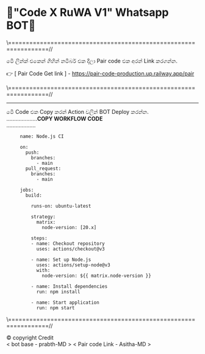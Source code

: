 # 💠"Code X RuWA V1" Whatsapp BOT💠

\\=================================================================//

මෙී ලින්ක් එකෙන් ගිහින් නමිබර් එක දීලා Pair code එක අරන් Link කරගන්න.

👉 [ Pair Code Get link ] - https://pair-code-production.up.railway.app/pair

\\=================================================================//

<hr>

මෙී Code එ⁣ක Copy කරන් Action වලින් BOT Deploy කරන්න.
          
....................<b>COPY WORKFLOW CODE</b></br>...................
   

         name: Node.js CI

         on:
           push:
             branches:
               - main
           pull_request:
             branches:
               - main

         jobs:
           build:

             runs-on: ubuntu-latest

             strategy:
               matrix:
                 node-version: [20.x]

             steps:
             - name: Checkout repository
               uses: actions/checkout@v3

             - name: Set up Node.js
               uses: actions/setup-node@v3
               with:
                 node-version: ${{ matrix.node-version }}

             - name: Install dependencies
               run: npm install

             - name: Start application
               run: npm start

\\=================================================================//

©️ copyright Credit  
< bot base - prabth-MD >     < Pair code Link - Asitha-MD > 


